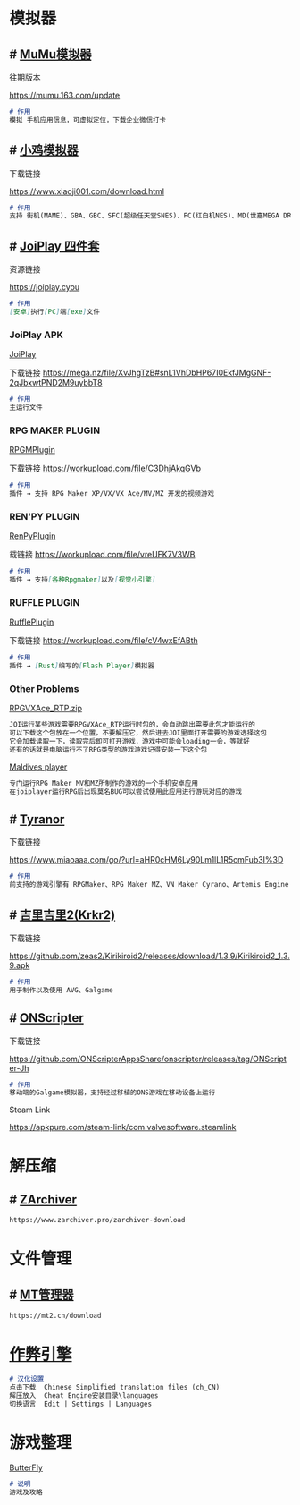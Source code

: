 # 模拟器

## # [MuMu模拟器](https://mumu.163.com)

往期版本

https://mumu.163.com/update

```markdown
# 作用
模拟 手机应用信息，可虚拟定位，下载企业微信打卡
```

## # [小鸡模拟器](https://www.xiaoji001.com)

下载链接

https://www.xiaoji001.com/download.html

```markdown
# 作用
支持 街机(MAME)、GBA、GBC、SFC(超级任天堂SNES)、FC(红白机NES)、MD(世嘉MEGA DRIVE)、索尼PS1 等模拟器游戏
```

## # [JoiPlay 四件套](https://joiplay.org)

资源链接

https://joiplay.cyou

```markdown
# 作用
[安卓]执行[PC]端[exe]文件
```

### JoiPlay APK

[JoiPlay](https://joiplay.org/apk)

下载链接
https://mega.nz/file/XvJhgTzB#snL1VhDbHP67I0EkfJMgGNF-2qJbxwtPND2M9uybbT8

```markdown
# 作用
主运行文件
```

### RPG MAKER PLUGIN

[RPGMPlugin](https://joiplay.org/rpg.apk)

下载链接
https://workupload.com/file/C3DhjAkqGVb

```markdown
# 作用
插件 → 支持 RPG Maker XP/VX/VX Ace/MV/MZ 开发的视频游戏
```

### REN'PY PLUGIN

[RenPyPlugin](https://joiplay.org/ren.apk)

载链接
https://workupload.com/file/vreUFK7V3WB

```markdown
# 作用
插件 → 支持[各种Rpgmaker]以及[视觉小引擎]
```

### RUFFLE PLUGIN

[RufflePlugin](https://joiplay.org/ruff.apk)

下载链接
https://workupload.com/file/cV4wxEfABth

```markdown
# 作用
插件 → [Rust]编写的[Flash Player]模拟器
```

### Other Problems

[RPGVXAce_RTP.zip](https://dl.degica.com/rpgmakerweb/run-time-packages/RPGVXAce_RTP.zip)

```tex
JOI运行某些游戏需要RPGVXAce_RTP运行时包的，会自动跳出需要此包才能运行的
可以下载这个包放在一个位置，不要解压它，然后进去JOI里面打开需要的游戏选择这包
它会加载读取一下，读取完后即可打开游戏，游戏中可能会loading一会，等就好
还有的话就是电脑运行不了RPG类型的游戏游戏记得安装一下这个包
```

[Maldives player](https://apkcombo.com/maldives-player-rpg-mv-mz/net.miririt.maldivesplayer/)

```tex
专门运行RPG Maker MV和MZ所制作的游戏的一个手机安卓应用
在joiplayer运行RPG后出现莫名BUG可以尝试使用此应用进行游玩对应的游戏
```

## # [Tyranor](https://t.me/Tyranor)

下载链接

https://www.miaoaaa.com/go/?url=aHR0cHM6Ly90Lm1lL1R5cmFub3I%3D

```markdown
# 作用
前支持的游戏引擎有 RPGMaker、RPG Maker MZ、VN Maker Cyrano、Artemis Engine
```

## # [吉里吉里2(Krkr2)](https://github.com/zeas2/Kirikiroid2)

下载链接

https://github.com/zeas2/Kirikiroid2/releases/download/1.3.9/Kirikiroid2_1.3.9.apk

```markdown
# 作用
用于制作以及使用 AVG、Galgame
```

## # [ONScripter](https://github.com/ONScripterAppsShare/onscripter)

下载链接

https://github.com/ONScripterAppsShare/onscripter/releases/tag/ONScripter-Jh

```markdown
# 作用
移动端的Galgame模拟器，支持经过移植的ONS游戏在移动设备上运行
```

Steam Link

https://apkpure.com/steam-link/com.valvesoftware.steamlink

# 解压缩

## # [ZArchiver](https://www.zarchiver.pro)

```tex
https://www.zarchiver.pro/zarchiver-download
```

# 文件管理

## # [MT管理器](https://mt2.cn)

```tex
https://mt2.cn/download
```

# [作弊引擎](https://www.cheatengine.org)

```markdown
# 汉化设置
点击下载  Chinese Simplified translation files (ch_CN)
解压放入  Cheat Engine安装目录\languages
切换语言  Edit | Settings | Languages
```

# 游戏整理

<a href="Game\ButterFly.md">ButterFly</a>

```markdown
# 说明
游戏及攻略
```

